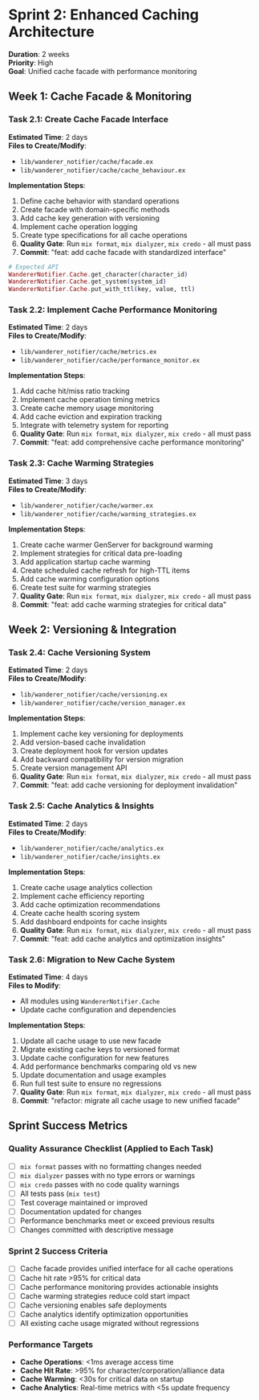 # Sprint 2: Enhanced Caching Architecture

**Duration**: 2 weeks  
**Priority**: High  
**Goal**: Unified cache facade with performance monitoring

## Week 1: Cache Facade & Monitoring

### Task 2.1: Create Cache Facade Interface
**Estimated Time**: 2 days  
**Files to Create/Modify**:
- `lib/wanderer_notifier/cache/facade.ex`
- `lib/wanderer_notifier/cache/cache_behaviour.ex`

**Implementation Steps**:
1. Define cache behavior with standard operations
2. Create facade with domain-specific methods
3. Add cache key generation with versioning
4. Implement cache operation logging
5. Create type specifications for all cache operations
6. **Quality Gate**: Run `mix format`, `mix dialyzer`, `mix credo` - all must pass
7. **Commit**: "feat: add cache facade with standardized interface"

```elixir
# Expected API
WandererNotifier.Cache.get_character(character_id)
WandererNotifier.Cache.get_system(system_id)
WandererNotifier.Cache.put_with_ttl(key, value, ttl)
```

### Task 2.2: Implement Cache Performance Monitoring
**Estimated Time**: 2 days  
**Files to Create/Modify**:
- `lib/wanderer_notifier/cache/metrics.ex`
- `lib/wanderer_notifier/cache/performance_monitor.ex`

**Implementation Steps**:
1. Add cache hit/miss ratio tracking
2. Implement cache operation timing metrics
3. Create cache memory usage monitoring
4. Add cache eviction and expiration tracking
5. Integrate with telemetry system for reporting
6. **Quality Gate**: Run `mix format`, `mix dialyzer`, `mix credo` - all must pass
7. **Commit**: "feat: add comprehensive cache performance monitoring"

### Task 2.3: Cache Warming Strategies
**Estimated Time**: 3 days  
**Files to Create/Modify**:
- `lib/wanderer_notifier/cache/warmer.ex`
- `lib/wanderer_notifier/cache/warming_strategies.ex`

**Implementation Steps**:
1. Create cache warmer GenServer for background warming
2. Implement strategies for critical data pre-loading
3. Add application startup cache warming
4. Create scheduled cache refresh for high-TTL items
5. Add cache warming configuration options
6. Create test suite for warming strategies
7. **Quality Gate**: Run `mix format`, `mix dialyzer`, `mix credo` - all must pass
8. **Commit**: "feat: add cache warming strategies for critical data"

## Week 2: Versioning & Integration

### Task 2.4: Cache Versioning System
**Estimated Time**: 2 days  
**Files to Create/Modify**:
- `lib/wanderer_notifier/cache/versioning.ex`
- `lib/wanderer_notifier/cache/version_manager.ex`

**Implementation Steps**:
1. Implement cache key versioning for deployments
2. Add version-based cache invalidation
3. Create deployment hook for version updates
4. Add backward compatibility for version migration
5. Create version management API
6. **Quality Gate**: Run `mix format`, `mix dialyzer`, `mix credo` - all must pass
7. **Commit**: "feat: add cache versioning for deployment invalidation"

### Task 2.5: Cache Analytics & Insights
**Estimated Time**: 2 days  
**Files to Create/Modify**:
- `lib/wanderer_notifier/cache/analytics.ex`
- `lib/wanderer_notifier/cache/insights.ex`

**Implementation Steps**:
1. Create cache usage analytics collection
2. Implement cache efficiency reporting
3. Add cache optimization recommendations
4. Create cache health scoring system
5. Add dashboard endpoints for cache insights
6. **Quality Gate**: Run `mix format`, `mix dialyzer`, `mix credo` - all must pass
7. **Commit**: "feat: add cache analytics and optimization insights"

### Task 2.6: Migration to New Cache System
**Estimated Time**: 4 days  
**Files to Modify**:
- All modules using `WandererNotifier.Cache`
- Update cache configuration and dependencies

**Implementation Steps**:
1. Update all cache usage to use new facade
2. Migrate existing cache keys to versioned format
3. Update cache configuration for new features
4. Add performance benchmarks comparing old vs new
5. Update documentation and usage examples
6. Run full test suite to ensure no regressions
7. **Quality Gate**: Run `mix format`, `mix dialyzer`, `mix credo` - all must pass
8. **Commit**: "refactor: migrate all cache usage to new unified facade"

## Sprint Success Metrics

### Quality Assurance Checklist (Applied to Each Task)
- [ ] `mix format` passes with no formatting changes needed
- [ ] `mix dialyzer` passes with no type errors or warnings
- [ ] `mix credo` passes with no code quality warnings
- [ ] All tests pass (`mix test`)
- [ ] Test coverage maintained or improved
- [ ] Documentation updated for changes
- [ ] Performance benchmarks meet or exceed previous results
- [ ] Changes committed with descriptive message

### Sprint 2 Success Criteria
- [ ] Cache facade provides unified interface for all cache operations
- [ ] Cache hit rate >95% for critical data
- [ ] Cache performance monitoring provides actionable insights
- [ ] Cache warming strategies reduce cold start impact
- [ ] Cache versioning enables safe deployments
- [ ] Cache analytics identify optimization opportunities
- [ ] All existing cache usage migrated without regressions

### Performance Targets
- **Cache Operations**: <1ms average access time
- **Cache Hit Rate**: >95% for character/corporation/alliance data
- **Cache Warming**: <30s for critical data on startup
- **Cache Analytics**: Real-time metrics with <5s update frequency